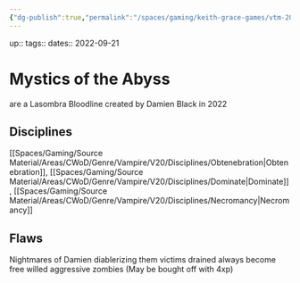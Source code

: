 ```yaml
---
{"dg-publish":true,"permalink":"/spaces/gaming/keith-grace-games/vtm-2022/areas/notes/harbingers-of-the-abyss/","dgHomeLink":true,"dgPassFrontmatter":true}
---
```


up:: 
tags:: 
dates:: 2022-09-21

# Mystics of the Abyss
are a Lasombra Bloodline created by Damien Black in 2022
## Disciplines 
[[Spaces/Gaming/Source Material/Areas/CWoD/Genre/Vampire/V20/Disciplines/Obtenebration|Obtenebration]], [[Spaces/Gaming/Source Material/Areas/CWoD/Genre/Vampire/V20/Disciplines/Dominate|Dominate]], [[Spaces/Gaming/Source Material/Areas/CWoD/Genre/Vampire/V20/Disciplines/Necromancy|Necromancy]]
## Flaws
Nightmares of Damien diablerizing them
victims drained always become free willed aggressive zombies (May be bought off with 4xp)